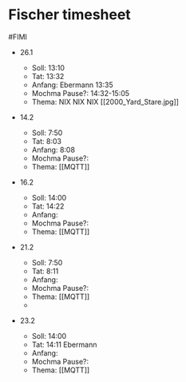 # Fischer timesheet
#FIMI 

- 26.1
	- Soll: 13:10
	- Tat: 13:32
	- Anfang: Ebermann 13:35
	- Mochma Pause?: 14:32-15:05
	- Thema: NIX NIX NIX [[2000_Yard_Stare.jpg]]

- 14.2
	- Soll: 7:50
	- Tat: 8:03
	- Anfang: 8:08
	- Mochma Pause?:
	- Thema: [[MQTT]]

- 16.2
	- Soll: 14:00
	- Tat: 14:22
	- Anfang: 
	- Mochma Pause?:
	- Thema: [[MQTT]]
	
- 21.2
	- Soll: 7:50
	- Tat: 8:11
	- Anfang: 
	- Mochma Pause?:
	- Thema: [[MQTT]]
	- 
- 23.2
	- Soll: 14:00
	- Tat: 14:11 Ebermann
	- Anfang: 
	- Mochma Pause?:
	- Thema: [[MQTT]]